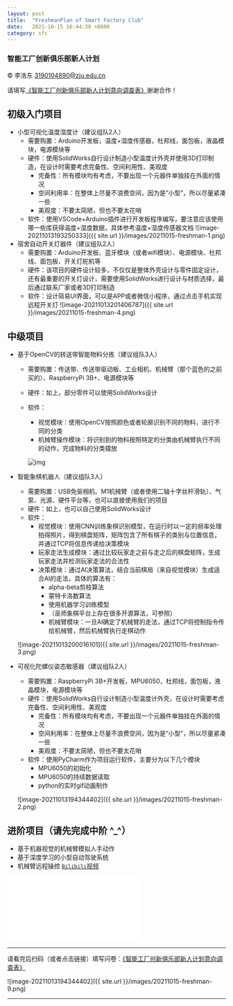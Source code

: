 ```yaml
---
layout: post
title:  "FreshmanPlan of Smart Factory Club"
date:   2021-10-15 16:44:30 +0800
category: sfc
---
```


### 智能工厂创新俱乐部新人计划

&copy; 李浩东 3190104890@zju.edu.cn

请填写[《智能工厂创新俱乐部新人计划意向调查表》](https://jinshuju.net/f/wU2dQW)谢谢合作！

## 初级入门项目

- 小型可视化温度湿度计（建议组队2人）
  - 需要购置：Arduino开发板，温度+湿度传感器，杜邦线，面包板，液晶模块，电源模块等
  - 硬件：使用SolidWorks自行设计制造小型温度计外壳并使用3D打印制造，在设计时需要考虑完备性、空间利用性、美观度
    - 完备性：所有模块均有考虑，不要出现一个元器件单独挂在外面的情况
    - 空间利用率：在整体上尽量不浪费空间，因为是“小型”，所以尽量紧凑一些
    - 美观度：不要太简陋，但也不要太花哨
  - 软件：使用VSCode+Arduino插件进行开发板程序编写，要注意应该使用哪一些库获得温度+湿度数据，具体参考温度+湿度传感器文档
    ![image-20211013193250333]({{ site.url }}/images/20211015-freshman-1.png)
- 宿舍自动开关灯器件（建议组队2人）
  - 需要购置：Arduino开发板、蓝牙模块（或者wifi模块）、电源模块、杜邦线、面包板、开关灯舵机等
  - 硬件：该项目的硬件设计较多，不仅仅是整体外壳设计与零件固定设计，还有最重要的开关灯设计，需要使用SolidWorks进行设计与材质选择，最后通过联系厂家或者3D打印制造
  - 软件：设计简易UI界面，可以是APP或者微信小程序，通过点击手机实现远程开关灯
    ![image-20211013201406787]({{ site.url }}/images/20211015-freshman-4.png)

## 中级项目

- 基于OpenCV的转送带智能物料分拣（建议组队3人）

  - 需要购置：传送带、传送带驱动板、工业相机、机械臂（那个蓝色的之前买的）、RaspberryPi 3B+、电源模块等
  - 硬件：如上，部分零件可以使用SolidWorks设计
  - 软件：
    - 视觉模块：使用OpenCV按照颜色或者轮廓识别不同的物料，进行不同的分类
    - 机械臂操作模块：将识别到的物料按照特定的分类由机械臂执行不同的动作，完成物料的分类摆放
    
    ![img](https://gimg2.baidu.com/image_search/src=http%3A%2F%2F5b0988e595225.cdn.sohucs.com%2Fimages%2F20190705%2Feb89cd5ab248433c9a45ce948d2923a9.jpeg&refer=http%3A%2F%2F5b0988e595225.cdn.sohucs.com&app=2002&size=f9999,10000&q=a80&n=0&g=0n&fmt=jpeg?sec=1636719526&t=de386297472bccd2f835673f9f360a73)

- 智能象棋机器人（建议组队3人）

  - 需要购置：USB免驱相机、M1机械臂（或者使用二轴十字丝杆滑轨）、气泵、光源、硬件平台等，也可以直接使用我们的项目
  - 硬件：如上，也可以自己使用SolidWorks设计
  - 软件：
    - 视觉模块：使用CNN训练象棋识别模型，在运行时以一定的频率处理拍得照片，得到棋盘矩阵，矩阵包含了所有棋子的类别与位置信息，并通过TCP将信息传递给决策模块
    - 玩家走法生成模块：通过比较玩家走之前与走之后的棋盘矩阵，生成玩家走法并检测玩家走法的合法性
    - 决策模块：通过AI决策算法，结合当前棋局（来自视觉模块）生成适合AI的走法，具体的算法有：
      - alpha-beta剪枝算法
      - 蒙特卡洛数算法
      - 使用机器学习训练模型
      - （巫师象棋平台上存在很多开源算法，可参照）
	  - 机械臂模块：一旦AI确定了机械臂的走法，通过TCP将控制指令传给机械臂，然后机械臂执行走棋动作

  ![image-20211013200016101]({{ site.url }}/images/20211015-freshman-3.png)

- 可视化陀螺仪姿态敏感器（建议组队2人）

  - 需要购置：RaspberryPi 3B+开发板，MPU6050，杜邦线，面包板，液晶模块，电源模块等
  - 硬件：使用SolidWorks自行设计制造小型温度计外壳，在设计时需要考虑完备性、空间利用性、美观度
    - 完备性：所有模块均有考虑，不要出现一个元器件单独挂在外面的情况
    - 空间利用率：在整体上尽量不浪费空间，因为是“小型”，所以尽量紧凑一些
    - 美观度：不要太简陋，但也不要太花哨
  - 软件：使用PyCharm作为项目运行软件，主要分为以下几个模块
    - MPU6050的初始化
    - MPU6050的持续数据读取
    - python的实时gif动画制作

  ![image-20211013194344402]({{ site.url }}/images/20211015-freshman-2.png)

## 进阶项目（请先完成中阶 ^_^）

- 基于机器视觉的机械臂模拟人手动作
- 基于深度学习的小型自动驾驶系统
- 机械臂远程操控 [`Bilibili`视频](https://www.bilibili.com/video/BV12341117rG?from=search&seid=10089651913039189339&spm_id_from=333.337.0.0)

<iframe height="auto" width="60%" src="//player.bilibili.com/player.html?aid=420981979&bvid=BV12341117rG&cid=421416333&page=1" scrolling="no" border="0" frameborder="no" framespacing="0" allowfullscreen="true" high_quality="1" danmaku="0"> </iframe>

---

请看完后扫码（或者点击链接）填写问卷：[《智能工厂创新俱乐部新人计划意向调查表》](https://jinshuju.net/f/wU2dQW)

 ![image-20211013194344402]({{ site.url }}/images/20211015-freshman-9.png)

---